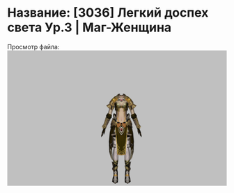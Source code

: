 # Название: [3036] Легкий доспех света Ур.3 | Маг-Женщина

Просмотр файла:
![p050003.png](p050003.png)